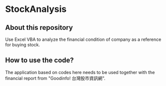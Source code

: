 # StockAnalysis
## About this repository
Use Excel VBA to analyze the financial condition of company as a reference for buying stock.


## How to use the code?
The application based on codes here needs to be used together with the financial report from "Goodinfo! 台灣股市資訊網". 

